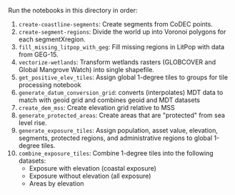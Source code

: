 Run the notebooks in this directory in order:

1. `create-coastline-segments`: Create segments from CoDEC points.
2. `create-segment-regions`: Divide the world up into Voronoi polygons for each segmentXregion.
3. `fill_missing_litpop_with_geg`: Fill missing regions in LitPop with data from GEG-15.
4. `vectorize-wetlands`: Transform wetlands rasters (GLOBCOVER and Global Mangrove Watch) into single shapefile.
5. `get_positive_elev_tiles`: Assign global 1-degree tiles to groups for tile processing notebook
6. `generate_datum_conversion_grid`: converts (interpolates) MDT data to match with geoid grid and combines geoid and MDT datasets
7. `create_dem_mss`: Create elevation grid relative to MSS
8. `generate_protected_areas`: Create areas that are "protected" from sea level rise.
9. `generate_exposure_tiles`: Assign population, asset value, elevation, segments, protected regions, and administrative regions to global 1-degree tiles.
10. `combine_exposure_tiles`: Combine 1-degree tiles into the following datasets:
    * Exposure with elevation (coastal exposure)
    * Exposure without elevation (all exposure)
    * Areas by elevation